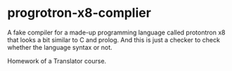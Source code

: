 # progrotron-x8-complier

A fake compiler for a made-up programming language called protontron x8 that looks a bit similar to C and prolog. And this is just a checker to check whether the language syntax or not. 

Homework of a Translator course.
